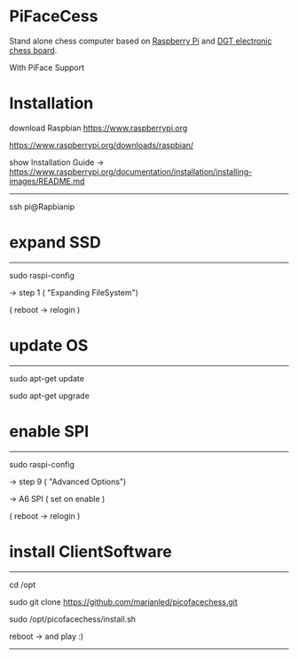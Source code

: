PiFaceCess
=========

Stand alone chess computer based on [Raspberry Pi](http://www.raspberrypi.org/) and [DGT electronic chess board](http://www.dgtprojects.com/site/products/electronic-boards).

With PiFace Support 





Installation 
==========

download Raspbian
https://www.raspberrypi.org

https://www.raspberrypi.org/downloads/raspbian/

show Installation Guide -> https://www.raspberrypi.org/documentation/installation/installing-images/README.md

---------

ssh pi@Rapbianip

# expand SSD
------

sudo raspi-config

 -> step 1 ( "Expanding FileSystem")

 ( reboot -> relogin )
 

# update OS
-------
sudo apt-get update

sudo apt-get upgrade



# enable SPI
--------
sudo raspi-config

 -> step 9 ( "Advanced Options")

   -> A6 SPI ( set on enable )

 ( reboot -> relogin )


# install ClientSoftware
---------

cd /opt

sudo git clone https://github.com/marianled/picofacechess.git


sudo /opt/picofacechess/install.sh

reboot -> and play :)

------
